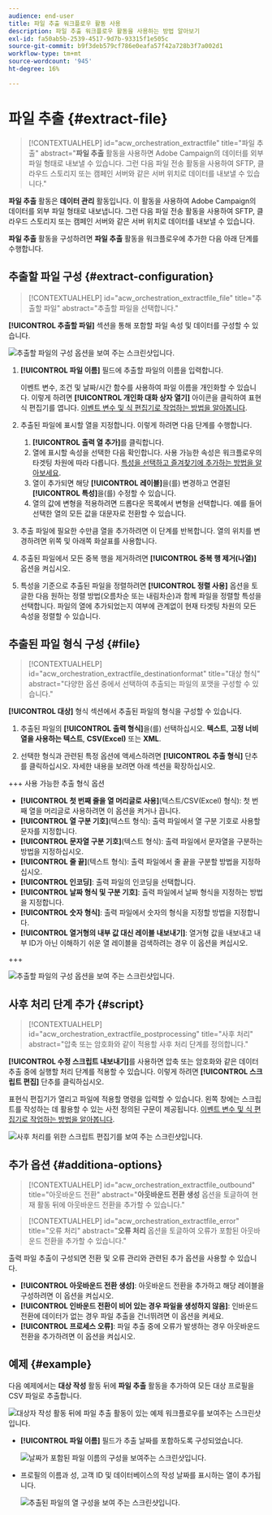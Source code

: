 ```yaml
---
audience: end-user
title: 파일 추출 워크플로우 활동 사용
description: 파일 추출 워크플로우 활동을 사용하는 방법 알아보기
exl-id: fa50ab5b-2539-4517-9d7b-93315f1e505c
source-git-commit: b9f3deb579cf786e0eafa57f42a728b3f7a002d1
workflow-type: tm+mt
source-wordcount: '945'
ht-degree: 16%

---
```


# 파일 추출 {#extract-file}

>[!CONTEXTUALHELP]
>id="acw_orchestration_extractfile"
>title="파일 추출"
>abstract="**파일 추출** 활동을 사용하면 Adobe Campaign의 데이터를 외부 파일 형태로 내보낼 수 있습니다. 그런 다음 파일 전송 활동을 사용하여 SFTP, 클라우드 스토리지 또는 캠페인 서버와 같은 서버 위치로 데이터를 내보낼 수 있습니다."

**파일 추출** 활동은 **데이터 관리** 활동입니다. 이 활동을 사용하여 Adobe Campaign의 데이터를 외부 파일 형태로 내보냅니다. 그런 다음 파일 전송 활동을 사용하여 SFTP, 클라우드 스토리지 또는 캠페인 서버와 같은 서버 위치로 데이터를 내보낼 수 있습니다.

**파일 추출** 활동을 구성하려면 **파일 추출** 활동을 워크플로우에 추가한 다음 아래 단계를 수행합니다.

## 추출할 파일 구성 {#extract-configuration}

>[!CONTEXTUALHELP]
>id="acw_orchestration_extractfile_file"
>title="추출할 파일"
>abstract="추출할 파일을 선택합니다."

**[!UICONTROL 추출할 파일]** 섹션을 통해 포함할 파일 속성 및 데이터를 구성할 수 있습니다.

![추출할 파일의 구성 옵션을 보여 주는 스크린샷입니다.](../assets/extract-file-file.png)

1. **[!UICONTROL 파일 이름]** 필드에 추출할 파일의 이름을 입력합니다.

   이벤트 변수, 조건 및 날짜/시간 함수를 사용하여 파일 이름을 개인화할 수 있습니다. 이렇게 하려면 **[!UICONTROL 개인화 대화 상자 열기]** 아이콘을 클릭하여 표현식 편집기를 엽니다. [이벤트 변수 및 식 편집기로 작업하는 방법을 알아봅니다](../event-variables.md).

1. 추출된 파일에 표시할 열을 지정합니다. 이렇게 하려면 다음 단계를 수행합니다.

   1. **[!UICONTROL 출력 열 추가]**&#x200B;를 클릭합니다.
   1. 열에 표시할 속성을 선택한 다음 확인합니다. 사용 가능한 속성은 워크플로우의 타겟팅 차원에 따라 다릅니다. [특성을 선택하고 즐겨찾기에 추가하는 방법을 알아보세요](../../get-started/attributes.md).
   1. 열이 추가되면 해당 **[!UICONTROL 레이블]**&#x200B;을(를) 변경하고 연결된 **[!UICONTROL 특성]**&#x200B;을(를) 수정할 수 있습니다.
   1. 열의 값에 변형을 적용하려면 드롭다운 목록에서 변형을 선택합니다. 예를 들어 선택한 열의 모든 값을 대문자로 전환할 수 있습니다.

1. 추출 파일에 필요한 수만큼 열을 추가하려면 이 단계를 반복합니다. 열의 위치를 변경하려면 위쪽 및 아래쪽 화살표를 사용합니다.

1. 추출된 파일에서 모든 중복 행을 제거하려면 **[!UICONTROL 중복 행 제거(나열)]** 옵션을 켜십시오.

1. 특성을 기준으로 추출된 파일을 정렬하려면 **[!UICONTROL 정렬 사용]** 옵션을 토글한 다음 원하는 정렬 방법(오름차순 또는 내림차순)과 함께 파일을 정렬할 특성을 선택합니다. 파일의 열에 추가되었는지 여부에 관계없이 현재 타겟팅 차원의 모든 속성을 정렬할 수 있습니다.

## 추출된 파일 형식 구성 {#file}

>[!CONTEXTUALHELP]
>id="acw_orchestration_extractfile_destinationformat"
>title="대상 형식"
>abstract="다양한 옵션 중에서 선택하여 추출되는 파일의 포맷을 구성할 수 있습니다."

**[!UICONTROL 대상]** 형식 섹션에서 추출된 파일의 형식을 구성할 수 있습니다.

1. 추출된 파일의 **[!UICONTROL 출력 형식]**&#x200B;을(를) 선택하십시오. **텍스트**, **고정 너비 열을 사용하는 텍스트**, **CSV(Excel)** 또는 **XML**.

1. 선택한 형식과 관련된 특정 옵션에 액세스하려면 **[!UICONTROL 추출 형식]** 단추를 클릭하십시오. 자세한 내용을 보려면 아래 섹션을 확장하십시오.

+++ 사용 가능한 추출 형식 옵션

   * **[!UICONTROL 첫 번째 줄을 열 머리글로 사용]**(텍스트/CSV(Excel) 형식): 첫 번째 열을 머리글로 사용하려면 이 옵션을 켜거나 끕니다.
   * **[!UICONTROL 열 구분 기호]**(텍스트 형식): 출력 파일에서 열 구분 기호로 사용할 문자를 지정합니다.
   * **[!UICONTROL 문자열 구분 기호]**(텍스트 형식): 출력 파일에서 문자열을 구분하는 방법을 지정하십시오.
   * **[!UICONTROL 줄 끝]**(텍스트 형식): 출력 파일에서 줄 끝을 구분할 방법을 지정하십시오.
   * **[!UICONTROL 인코딩]**: 출력 파일의 인코딩을 선택합니다.
   * **[!UICONTROL 날짜 형식 및 구분 기호]**: 출력 파일에서 날짜 형식을 지정하는 방법을 지정합니다.
   * **[!UICONTROL 숫자 형식]**: 출력 파일에서 숫자의 형식을 지정할 방법을 지정합니다.
   * **[!UICONTROL 열거형의 내부 값 대신 레이블 내보내기]**: 열거형 값을 내보내고 내부 ID가 아닌 이해하기 쉬운 열 레이블을 검색하려는 경우 이 옵션을 켜십시오.

+++

   ![추출할 파일의 구성 옵션을 보여 주는 스크린샷입니다.](../assets/extract-file-format.png)

## 사후 처리 단계 추가 {#script}

>[!CONTEXTUALHELP]
>id="acw_orchestration_extractfile_postprocessing"
>title="사후 처리"
>abstract="압축 또는 암호화와 같이 적용할 사후 처리 단계를 정의합니다."

**[!UICONTROL 수정 스크립트 내보내기]**&#x200B;를 사용하면 압축 또는 암호화와 같은 데이터 추출 중에 실행할 처리 단계를 적용할 수 있습니다. 이렇게 하려면 **[!UICONTROL 스크립트 편집]** 단추를 클릭하십시오.

표현식 편집기가 열리고 파일에 적용할 명령을 입력할 수 있습니다. 왼쪽 창에는 스크립트를 작성하는 데 활용할 수 있는 사전 정의된 구문이 제공됩니다. [이벤트 변수 및 식 편집기로 작업하는 방법을 알아봅니다](../event-variables.md).

![사후 처리를 위한 스크립트 편집기를 보여 주는 스크린샷입니다.](../assets/extract-file-script.png)

## 추가 옵션 {#additiona-options}

>[!CONTEXTUALHELP]
>id="acw_orchestration_extractfile_outbound"
>title="아웃바운드 전환"
>abstract="**아웃바운드 전환 생성** 옵션을 토글하여 현재 활동 뒤에 아웃바운드 전환을 추가할 수 있습니다."

>[!CONTEXTUALHELP]
>id="acw_orchestration_extractfile_error"
>title="오류 처리"
>abstract="**오류 처리** 옵션을 토글하여 오류가 포함된 아웃바운드 전환을 추가할 수 있습니다."

출력 파일 추출이 구성되면 전환 및 오류 관리와 관련된 추가 옵션을 사용할 수 있습니다.

* **[!UICONTROL 아웃바운드 전환 생성]**: 아웃바운드 전환을 추가하고 해당 레이블을 구성하려면 이 옵션을 켜십시오.
* **[!UICONTROL 인바운드 전환이 비어 있는 경우 파일을 생성하지 않음]**: 인바운드 전환에 데이터가 없는 경우 파일 추출을 건너뛰려면 이 옵션을 켜세요.
* **[!UICONTROL 프로세스 오류]**: 파일 추출 중에 오류가 발생하는 경우 아웃바운드 전환을 추가하려면 이 옵션을 켜십시오.

## 예제 {#example}

다음 예제에서는 **대상 작성** 활동 뒤에 **파일 추출** 활동을 추가하여 모든 대상 프로필을 CSV 파일로 추출합니다.

![대상자 작성 활동 뒤에 파일 추출 활동이 있는 예제 워크플로우를 보여주는 스크린샷입니다.](../assets/extract-file-example.png)

* **[!UICONTROL 파일 이름]** 필드가 추출 날짜를 포함하도록 구성되었습니다.

  ![날짜가 포함된 파일 이름의 구성을 보여주는 스크린샷입니다.](../assets/extract-file-example-name.png)

* 프로필의 이름과 성, 고객 ID 및 데이터베이스의 작성 날짜를 표시하는 열이 추가됩니다.

  ![추출된 파일의 열 구성을 보여 주는 스크린샷입니다.](../assets/extract-file-example-columns.png)